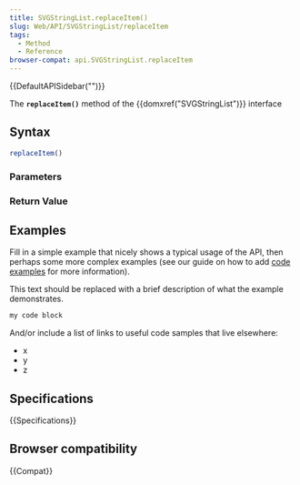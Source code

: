 ```yaml
---
title: SVGStringList.replaceItem()
slug: Web/API/SVGStringList/replaceItem
tags:
  - Method
  - Reference
browser-compat: api.SVGStringList.replaceItem
---
```

{{DefaultAPISidebar("")}}

The **`replaceItem()`** method of the {{domxref("SVGStringList")}} interface 

## Syntax

```js
replaceItem()
```

### Parameters



### Return Value



## Examples

Fill in a simple example that nicely shows a typical usage of the API, then perhaps some more complex examples (see our guide on how to add [code examples](/en-US/docs/MDN/Contribute/Structures/Code_examples) for more information).

This text should be replaced with a brief description of what the example demonstrates.

```js
my code block
```

And/or include a list of links to useful code samples that live elsewhere:

*   x
*   y
*   z

## Specifications

{{Specifications}}

## Browser compatibility

{{Compat}}

